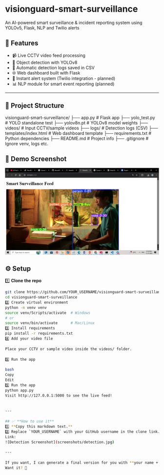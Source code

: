 # visionguard-smart-surveillance
An AI-powered smart surveillance &amp; incident reporting system using YOLOv5, Flask, NLP and Twilio alerts

## 🚀 Features

- 📹 Live CCTV video feed processing
- 🎯 Object detection with YOLOv8
- 📝 Automatic detection logs saved in CSV
- 🌐 Web dashboard built with Flask
- 🔔 Instant alert system (Twilio integration - planned)
- 📊 NLP module for smart event reporting (planned)

---

## 📂 Project Structure

visionguard-smart-surveillance/
├── app.py # Flask app
├── yolo_test.py # YOLO standalone test
├── yolov8n.pt # YOLOv8 model weights
├── videos/ # Input CCTV/sample videos
├── logs/ # Detection logs (CSV)
├── templates/index.html # Web dashboard template
├── requirements.txt # Python dependencies
├── README.md # Project info
├── .gitignore # Ignore venv, logs etc.


## 📸 Demo Screenshot

![Detection Screenshot](screenshots/detection.jpg)


## ⚙️ Setup

1️⃣ **Clone the repo**
```bash
git clone https://github.com/YOUR_USERNAME/visionguard-smart-surveillance.git
cd visionguard-smart-surveillance
2️⃣ Create virtual environment
python -m venv venv
source venv/Scripts/activate  # Windows
# or
source venv/bin/activate      # Mac/Linux
3️⃣ Install requirements
pip install -r requirements.txt
4️⃣ Add your video file

Place your CCTV or sample video inside the videos/ folder.

5️⃣ Run the app

bash
Copy
Edit
5️⃣ Run the app
python app.py
Visit http://127.0.0.1:5000 to see the live feed!


---

## ✅ **How to use it**
1️⃣ **Copy this markdown text.**  
2️⃣ Replace `YOUR_USERNAME` with your GitHub username in the clone link.
Link:
![Detection Screenshot](screenshots/detection.jpg)

---

If you want, I can generate a final version for you with **your name + repo link**.  
Want it? 🚀
